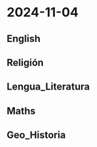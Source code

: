 # 2024-11-04 <!-- markmap: foldAll -->

## English

## Religión

## Lengua_Literatura

## Maths

## Geo_Historia

